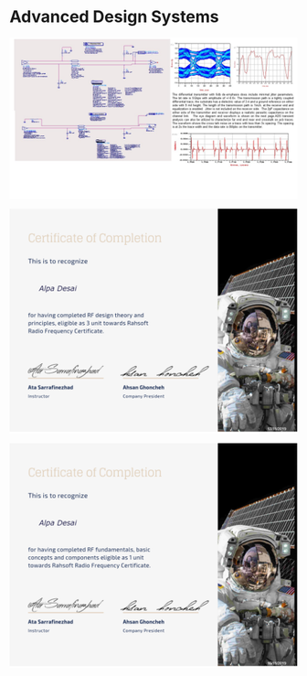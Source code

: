 # Advanced Design Systems

![image](ADSSystems.jpg)

![image](RFDesignTheory.png)

![image](RFFundamentalsConcepts.png)

